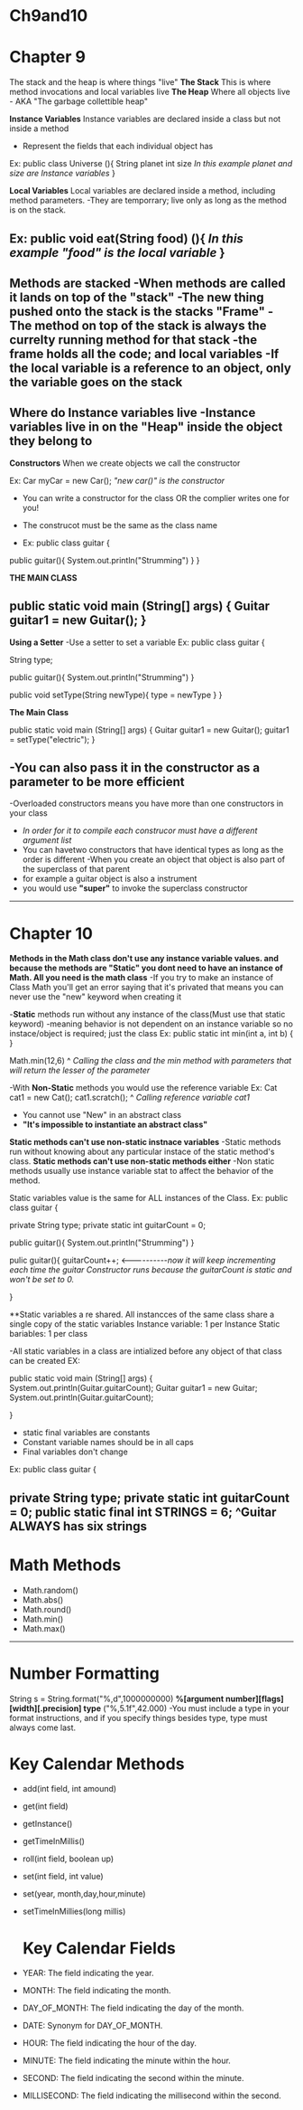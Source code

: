 # Ch9and10
# Chapter 9 
The stack and the heap is where things "live"
**The Stack**
This is where method invocations and local variables live
**The Heap**
Where all objects live - AKA "The garbage collettible heap"

**Instance Variables**
Instance variables are declared inside a class but not inside a method
- Represent the fields that each individual object has
  
Ex: public class Universe (){
String planet
int size
_In this example planet and size are Instance variables_
}

**Local Variables**
Local variables are declared inside a method, including method parameters.
-They are temporrary; live only as long as the method is on the stack.

Ex: public void eat(String food) (){
_In this example "food" is the local variable_
}
---------------------------------------------------------
**Methods are stacked**
-When methods are called it lands on top of the "stack"
-The new thing pushed onto the stack is the stacks "Frame"
-The method on top of the stack is always the currelty running method for that stack
-the frame holds all the code; and **local** variables
-If the local variable is a reference to an object, only the variable goes on the stack
----------------------------------------------------------
**Where do Instance variables  live**
-Instance variables live in on the "Heap" inside the object they belong to
-----------------------------------------------------------
**Constructors**
When we create objects we call the constructor

Ex:
Car myCar = new Car();
_"new car()" is the constructor_

- You can write a constructor for the class OR the complier writes one for you!
- The construcot must be the same as  the class name

- Ex:
public class guitar {

public guitar(){
  System.out.println("Strumming")
  }
}

**THE MAIN CLASS**

public static void main (String[] args) {
  Guitar guitar1 = new Guitar();
 }
 ----------------------------------------------------------
 **Using a Setter**
 -Use a setter to set a variable
 Ex:
 public class guitar {
 
  String type;
  
public guitar(){
  System.out.println("Strumming")
  }
  
  public void setType(String newType){
  type = newType
  }
}

**The Main Class**

public static void main (String[] args) {
  Guitar guitar1 = new Guitar();
  guitar1 = setType("electric");
 }

 -You can also pass it in the constructor as a parameter to be more efficient
 -------------------------------------------------------------
 -Overloaded constructors means you have more than one constructors in your class
 - _In order for it to compile each construcor must have a different argument list_
 - You can havetwo constructors that have identical types as long as the order is different
 -When you create an object that object is also part of the superclass of that parent
- for example a guitar object is also a instrument
- you would use  **"super"** to invoke the superclass constructor
---------------------------------------------------------------
# Chapter 10
**Methods in the Math class don't use any instance variable values. and because the methods are "Static" you dont need to have an instance of Math. All you need is the math class**
-If you try to make an instance of Class Math you'll get an error saying that it's privated that means you can never use the "new" keyword when creating it

-**Static** methods run without any instance of the class(Must use that static keyword)
-meaning  behavior is not dependent on an instance variable so no instace/object  is required; just the class
Ex:
public static int min(int a, int b) {
}

Math.min(12,6)
^ _Calling the class and the min method with parameters that will return the lesser of the parameter_

-With **Non-Static** methods you would use the reference variable 
Ex:
Cat cat1 = new Cat();
cat1.scratch();
^ _Calling reference variable cat1_

- You cannot use "New" in an abstract class
- **"It's impossible to instantiate an abstract class"**

**Static methods can't use non-static instnace variables**
-Static methods run without knowing about any particular instace of the static method's class. 
**Static methods can't use non-static methods either**
-Non static methods usually use instance variable stat to affect the behavior of the method. 

Static variables value is the same for ALL instances of the Class.
Ex:
 public class guitar {
 
  private String type;
  private static int guitarCount = 0;
  
  public guitar(){
    System.out.println("Strumming")
  }
  
  pulic guitar(){
    guitarCount++; <----------_now it will keep incrementing each time the guitar Constructor runs because the guitarCount is static and won't be set to 0._
    
  }

  **Static variables a re shared. All instancces of the same class share a single copy of the static variables
  Instance variable: 1 per Instance
  Static bariables: 1 per class

  -All static variables in a class are intialized before any object of that class can be created
  EX:

public  static void main (String[] args) {
  System.out.println(Guitar.guitarCount);
  Guitar guitar1 = new Guitar;
  System.out.println(Guitar.guitarCount);

}

  - static final variables are constants
  - Constant variable names should be in all caps
  - Final variables don't change

  Ex:
   public class guitar {
 
  private String type;
  private static int guitarCount = 0;
  public static final int STRINGS = 6;
  ^Guitar ALWAYS has six strings
  ------------------------------------------------------------------
  # Math Methods
  
  - Math.random()
  - Math.abs()
  - Math.round()
  - Math.min()
  - Math.max()

---------------------------------------------------------------------
# Number Formatting

String s = String.format("%,d",1000000000)
**%[argument number][flags][width][.precision] type**
("%,5.1f",42.000)
-You must include a type in your format instructions, and if you specify things besides type, type must always come last.

# Key Calendar Methods
- add(int field, int amound)
- get(int field)
- getInstance()
- getTimeInMillis()
- roll(int field, boolean up)
- set(int field, int value)
- set(year, month,day,hour,minute)
- setTimeInMillies(long millis)

  # Key Calendar Fields
- YEAR: The field indicating the year.
- MONTH: The field indicating the month.
- DAY_OF_MONTH: The field indicating the day of the month.
- DATE: Synonym for DAY_OF_MONTH.
- HOUR: The field indicating the hour of the day.
- MINUTE: The field indicating the minute within the hour.
- SECOND: The field indicating the second within the minute.
-  MILLISECOND: The field indicating the millisecond within the second.
